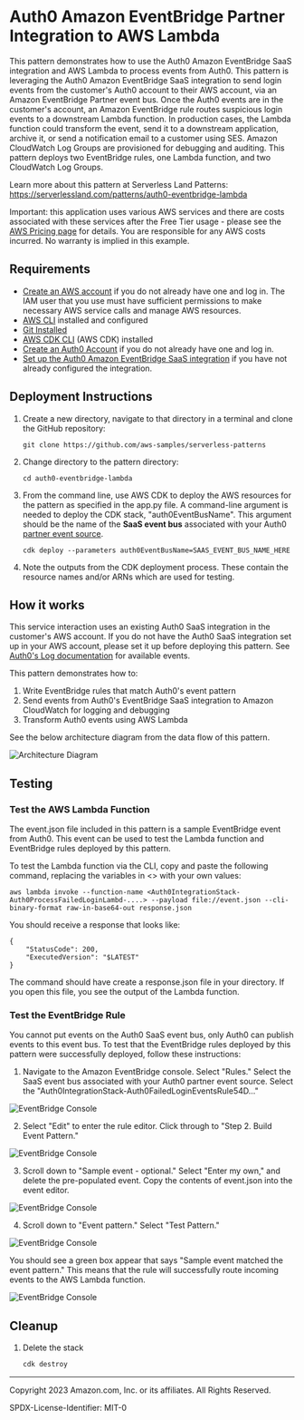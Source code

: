 # Auth0 Amazon EventBridge Partner Integration to AWS Lambda

This pattern demonstrates how to use the Auth0 Amazon EventBridge SaaS integration and AWS Lambda to process events from Auth0. This pattern is leveraging the Auth0 Amazon EventBridge SaaS integration to send login events from the customer's Auth0 account to their AWS account, via an Amazon EventBridge Partner event bus. Once the Auth0 events are in the customer's account, an Amazon EventBridge rule routes suspicious login events to a downstream Lambda function. In production cases, the Lambda function could transform the event, send it to a downstream application, archive it, or send a notification email to a customer using SES. Amazon CloudWatch Log Groups are provisioned for debugging and auditing. This pattern deploys two EventBridge rules, one Lambda function, and two CloudWatch Log Groups.
    
Learn more about this pattern at Serverless Land Patterns: https://serverlessland.com/patterns/auth0-eventbridge-lambda

Important: this application uses various AWS services and there are costs associated with these services after the Free Tier usage - please see the [AWS Pricing page](https://aws.amazon.com/pricing/) for details. You are responsible for any AWS costs incurred. No warranty is implied in this example.

## Requirements

* [Create an AWS account](https://portal.aws.amazon.com/gp/aws/developer/registration/index.html) if you do not already have one and log in. The IAM user that you use must have sufficient permissions to make necessary AWS service calls and manage AWS resources.
* [AWS CLI](https://docs.aws.amazon.com/cli/latest/userguide/install-cliv2.html) installed and configured
* [Git Installed](https://git-scm.com/book/en/v2/Getting-Started-Installing-Git)
* [AWS CDK CLI](https://docs.aws.amazon.com/cdk/v2/guide/getting_started.html) (AWS CDK) installed
* [Create an Auth0 Account](https://auth0.com/signup?place=header&type=button&text=sign%20up) if you do not already have one and log in. 
* [Set up the Auth0 Amazon EventBridge SaaS integration](https://marketplace.auth0.com/integrations/amazon-log-streaming) if you have not already configured the integration.


## Deployment Instructions

1. Create a new directory, navigate to that directory in a terminal and clone the GitHub repository:
    ``` 
    git clone https://github.com/aws-samples/serverless-patterns
    ```
2. Change directory to the pattern directory:
    ```
    cd auth0-eventbridge-lambda
    ```
3. From the command line, use AWS CDK to deploy the AWS resources for the pattern as specified in the app.py file. A command-line argument is needed to deploy the CDK stack, "auth0EventBusName". This argument should be the name of the **SaaS event bus** associated with your Auth0 [partner event source](https://docs.aws.amazon.com/eventbridge/latest/userguide/eb-saas.html).
    ```
    cdk deploy --parameters auth0EventBusName=SAAS_EVENT_BUS_NAME_HERE
    ```

5. Note the outputs from the CDK deployment process. These contain the resource names and/or ARNs which are used for testing.

## How it works

This service interaction uses an existing Auth0 SaaS integration in the customer's AWS account. If you do not have the Auth0 SaaS integration set up in your AWS account, please set it up before deploying this pattern. See [Auth0's Log documentation](https://auth0.com/docs/deploy-monitor/logs) for available events. 

This pattern demonstrates how to:
1. Write EventBridge rules that match Auth0's event pattern
2. Send events from Auth0's EventBridge SaaS integration to Amazon CloudWatch for logging and debugging
3. Transform Auth0 events using AWS Lambda

See the below architecture diagram from the data flow of this pattern. 

![Architecture Diagram](/serverless-patterns/auth0-eventbridge-lambda/img/readme-arch-diagram.pngreadme-arch-diagram.png)

## Testing

### Test the AWS Lambda Function

The event.json file included in this pattern is a sample EventBridge event from Auth0. This event can be used to test the Lambda function and EventBridge rules deployed by this pattern.

To test the Lambda function via the CLI, copy and paste the following command, replacing the variables in <> with your own values:
```
aws lambda invoke --function-name <Auth0IntegrationStack-Auth0ProcessFailedLoginLambd-....> --payload file://event.json --cli-binary-format raw-in-base64-out response.json
```

You should receive a response that looks like: 
```
{
    "StatusCode": 200,
    "ExecutedVersion": "$LATEST"
}
```

The command should have create a response.json file in your directory. If you open this file, you see the output of the Lambda function.  

### Test the EventBridge Rule

You cannot put events on the Auth0 SaaS event bus, only Auth0 can publish events to this event bus. To test that the EventBridge rules deployed by this pattern were successfully deployed, follow these instructions: 

1. Navigate to the Amazon EventBridge console. Select "Rules." Select the SaaS event bus associated with your Auth0 partner event source. Select the "Auth0IntegrationStack-Auth0FailedLoginEventsRule54D..."

![EventBridge Console](/serverless-patterns/auth0-eventbridge-lambda/img/EBconsole-rules.png)

2. Select "Edit" to enter the rule editor. Click through to "Step 2. Build Event Pattern." 

![EventBridge Console](/serverless-patterns/auth0-eventbridge-lambda/img/BuildEvent.png)

3. Scroll down to "Sample event - optional." Select "Enter my own," and delete the pre-populated event. Copy the contents of event.json into the event editor. 

![EventBridge Console](/serverless-patterns/auth0-eventbridge-lambda/img/SampleEvent.png)

4. Scroll down to "Event pattern." Select "Test Pattern." 

![EventBridge Console](/serverless-patterns/auth0-eventbridge-lambda/img/TestEvent.png)

You should see a green box appear that says "Sample event matched the event pattern." This means that the rule will successfully route incoming events to the AWS Lambda function. 

![EventBridge Console](/serverless-patterns/auth0-eventbridge-lambda/img/TestEventSuccessful.png)


## Cleanup
 
1. Delete the stack
    ```bash
    cdk destroy
    ```

----
Copyright 2023 Amazon.com, Inc. or its affiliates. All Rights Reserved.

SPDX-License-Identifier: MIT-0